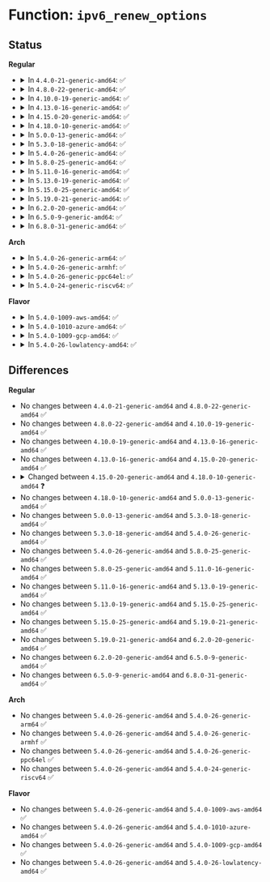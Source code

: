 # Function: <code>ipv6_renew_options</code>

## Status
<b>Regular</b>
<ul>
<li>
<details>
<summary>In <code>4.4.0-21-generic-amd64</code>: ✅</summary>

```c
struct ipv6_txoptions * ipv6_renew_options(struct sock * sk, struct ipv6_txoptions * opt, int newtype, struct ipv6_opt_hdr * newopt, int newoptlen)
```

```json
{
  "name": "ipv6_renew_options",
  "collision_type": "Unique Global",
  "inline_type": "No",
  "funcs": [
    {
      "addr": 18446744071587183872,
      "name": "ipv6_renew_options",
      "external": true,
      "loc": "net/ipv6/exthdrs.c:762",
      "file": "net/ipv6/exthdrs.c",
      "inline": "seen, unknown",
      "caller_inline": [],
      "caller_func": []
    }
  ],
  "symbols": [
    {
      "addr": 18446744071587183872,
      "name": "ipv6_renew_options",
      "section": ".text",
      "bind": "STB_GLOBAL",
      "size": 819
    }
  ]
}
```
</details>
</li>
<li>
<details>
<summary>In <code>4.8.0-22-generic-amd64</code>: ✅</summary>

```c
struct ipv6_txoptions * ipv6_renew_options(struct sock * sk, struct ipv6_txoptions * opt, int newtype, struct ipv6_opt_hdr * newopt, int newoptlen)
```

```json
{
  "name": "ipv6_renew_options",
  "collision_type": "Unique Global",
  "inline_type": "No",
  "funcs": [
    {
      "addr": 18446744071587638304,
      "name": "ipv6_renew_options",
      "external": true,
      "loc": "net/ipv6/exthdrs.c:810",
      "file": "net/ipv6/exthdrs.c",
      "inline": "seen, unknown",
      "caller_inline": [],
      "caller_func": [
        "net/ipv6/exthdrs.c:ipv6_renew_options_kern"
      ]
    }
  ],
  "symbols": [
    {
      "addr": 18446744071587638304,
      "name": "ipv6_renew_options",
      "section": ".text",
      "bind": "STB_GLOBAL",
      "size": 821
    }
  ]
}
```
</details>
</li>
<li>
<details>
<summary>In <code>4.10.0-19-generic-amd64</code>: ✅</summary>

```c
struct ipv6_txoptions * ipv6_renew_options(struct sock * sk, struct ipv6_txoptions * opt, int newtype, struct ipv6_opt_hdr * newopt, int newoptlen)
```

```json
{
  "name": "ipv6_renew_options",
  "collision_type": "Unique Global",
  "inline_type": "No",
  "funcs": [
    {
      "addr": 18446744071587844656,
      "name": "ipv6_renew_options",
      "external": true,
      "loc": "net/ipv6/exthdrs.c:1026",
      "file": "net/ipv6/exthdrs.c",
      "inline": "seen, unknown",
      "caller_inline": [],
      "caller_func": [
        "net/ipv6/exthdrs.c:ipv6_renew_options_kern"
      ]
    }
  ],
  "symbols": [
    {
      "addr": 18446744071587844656,
      "name": "ipv6_renew_options",
      "section": ".text",
      "bind": "STB_GLOBAL",
      "size": 821
    }
  ]
}
```
</details>
</li>
<li>
<details>
<summary>In <code>4.13.0-16-generic-amd64</code>: ✅</summary>

```c
struct ipv6_txoptions * ipv6_renew_options(struct sock * sk, struct ipv6_txoptions * opt, int newtype, struct ipv6_opt_hdr * newopt, int newoptlen)
```

```json
{
  "name": "ipv6_renew_options",
  "collision_type": "Unique Global",
  "inline_type": "No",
  "funcs": [
    {
      "addr": 18446744071588001696,
      "name": "ipv6_renew_options",
      "external": true,
      "loc": "net/ipv6/exthdrs.c:1028",
      "file": "net/ipv6/exthdrs.c",
      "inline": "seen, unknown",
      "caller_inline": [],
      "caller_func": [
        "net/ipv6/exthdrs.c:ipv6_renew_options_kern"
      ]
    }
  ],
  "symbols": [
    {
      "addr": 18446744071588001696,
      "name": "ipv6_renew_options",
      "section": ".text",
      "bind": "STB_GLOBAL",
      "size": 816
    }
  ]
}
```
</details>
</li>
<li>
<details>
<summary>In <code>4.15.0-20-generic-amd64</code>: ✅</summary>

```c
struct ipv6_txoptions * ipv6_renew_options(struct sock * sk, struct ipv6_txoptions * opt, int newtype, struct ipv6_opt_hdr * newopt, int newoptlen)
```

```json
{
  "name": "ipv6_renew_options",
  "collision_type": "Unique Global",
  "inline_type": "No",
  "funcs": [
    {
      "addr": 18446744071588538464,
      "name": "ipv6_renew_options",
      "external": true,
      "loc": "net/ipv6/exthdrs.c:1078",
      "file": "net/ipv6/exthdrs.c",
      "inline": "seen, unknown",
      "caller_inline": [],
      "caller_func": [
        "net/ipv6/exthdrs.c:ipv6_renew_options_kern"
      ]
    }
  ],
  "symbols": [
    {
      "addr": 18446744071588538464,
      "name": "ipv6_renew_options",
      "section": ".text",
      "bind": "STB_GLOBAL",
      "size": 816
    }
  ]
}
```
</details>
</li>
<li>
<details>
<summary>In <code>4.18.0-10-generic-amd64</code>: ✅</summary>

```c
struct ipv6_txoptions * ipv6_renew_options(struct sock * sk, struct ipv6_txoptions * opt, int newtype, struct ipv6_opt_hdr * newopt)
```

```json
{
  "name": "ipv6_renew_options",
  "collision_type": "Unique Global",
  "inline_type": "No",
  "funcs": [
    {
      "addr": 18446744071588902816,
      "name": "ipv6_renew_options",
      "external": true,
      "loc": "net/ipv6/exthdrs.c:1057",
      "file": "net/ipv6/exthdrs.c",
      "inline": "seen, unknown",
      "caller_inline": [],
      "caller_func": [
        "net/ipv6/calipso.c:calipso_req_delattr",
        "net/ipv6/calipso.c:calipso_req_setattr",
        "net/ipv6/calipso.c:calipso_opt_update",
        "net/ipv6/calipso.c:calipso_opt_update"
      ]
    }
  ],
  "symbols": [
    {
      "addr": 18446744071588902816,
      "name": "ipv6_renew_options",
      "section": ".text",
      "bind": "STB_GLOBAL",
      "size": 784
    }
  ]
}
```
</details>
</li>
<li>
<details>
<summary>In <code>5.0.0-13-generic-amd64</code>: ✅</summary>

```c
struct ipv6_txoptions * ipv6_renew_options(struct sock * sk, struct ipv6_txoptions * opt, int newtype, struct ipv6_opt_hdr * newopt)
```

```json
{
  "name": "ipv6_renew_options",
  "collision_type": "Unique Global",
  "inline_type": "No",
  "funcs": [
    {
      "addr": 18446744071589126256,
      "name": "ipv6_renew_options",
      "external": true,
      "loc": "net/ipv6/exthdrs.c:1057",
      "file": "net/ipv6/exthdrs.c",
      "inline": "seen, unknown",
      "caller_inline": [],
      "caller_func": [
        "net/ipv6/calipso.c:calipso_req_delattr",
        "net/ipv6/calipso.c:calipso_req_setattr",
        "net/ipv6/calipso.c:calipso_opt_update",
        "net/ipv6/calipso.c:calipso_opt_update"
      ]
    }
  ],
  "symbols": [
    {
      "addr": 18446744071589126256,
      "name": "ipv6_renew_options",
      "section": ".text",
      "bind": "STB_GLOBAL",
      "size": 785
    }
  ]
}
```
</details>
</li>
<li>
<details>
<summary>In <code>5.3.0-18-generic-amd64</code>: ✅</summary>

```c
struct ipv6_txoptions * ipv6_renew_options(struct sock * sk, struct ipv6_txoptions * opt, int newtype, struct ipv6_opt_hdr * newopt)
```

```json
{
  "name": "ipv6_renew_options",
  "collision_type": "Unique Global",
  "inline_type": "No",
  "funcs": [
    {
      "addr": 18446744071589579904,
      "name": "ipv6_renew_options",
      "external": true,
      "loc": "net/ipv6/exthdrs.c:1053",
      "file": "net/ipv6/exthdrs.c",
      "inline": "seen, unknown",
      "caller_inline": [],
      "caller_func": [
        "net/ipv6/calipso.c:calipso_req_delattr",
        "net/ipv6/calipso.c:calipso_req_setattr",
        "net/ipv6/calipso.c:calipso_opt_update",
        "net/ipv6/calipso.c:calipso_opt_update"
      ]
    }
  ],
  "symbols": [
    {
      "addr": 18446744071589579904,
      "name": "ipv6_renew_options",
      "section": ".text",
      "bind": "STB_GLOBAL",
      "size": 815
    }
  ]
}
```
</details>
</li>
<li>
<details>
<summary>In <code>5.4.0-26-generic-amd64</code>: ✅</summary>

```c
struct ipv6_txoptions * ipv6_renew_options(struct sock * sk, struct ipv6_txoptions * opt, int newtype, struct ipv6_opt_hdr * newopt)
```

```json
{
  "name": "ipv6_renew_options",
  "collision_type": "Unique Global",
  "inline_type": "No",
  "funcs": [
    {
      "addr": 18446744071589804288,
      "name": "ipv6_renew_options",
      "external": true,
      "loc": "net/ipv6/exthdrs.c:1053",
      "file": "net/ipv6/exthdrs.c",
      "inline": "seen, unknown",
      "caller_inline": [],
      "caller_func": [
        "net/ipv6/calipso.c:calipso_req_delattr",
        "net/ipv6/calipso.c:calipso_req_setattr",
        "net/ipv6/calipso.c:calipso_opt_update",
        "net/ipv6/calipso.c:calipso_opt_update"
      ]
    }
  ],
  "symbols": [
    {
      "addr": 18446744071589804288,
      "name": "ipv6_renew_options",
      "section": ".text",
      "bind": "STB_GLOBAL",
      "size": 815
    }
  ]
}
```
</details>
</li>
<li>
<details>
<summary>In <code>5.8.0-25-generic-amd64</code>: ✅</summary>

```c
struct ipv6_txoptions * ipv6_renew_options(struct sock * sk, struct ipv6_txoptions * opt, int newtype, struct ipv6_opt_hdr * newopt)
```

```json
{
  "name": "ipv6_renew_options",
  "collision_type": "Unique Global",
  "inline_type": "No",
  "funcs": [
    {
      "addr": 18446744071590828848,
      "name": "ipv6_renew_options",
      "external": true,
      "loc": "net/ipv6/exthdrs.c:1250",
      "file": "net/ipv6/exthdrs.c",
      "inline": "seen, unknown",
      "caller_inline": [],
      "caller_func": [
        "net/ipv6/calipso.c:calipso_req_delattr",
        "net/ipv6/calipso.c:calipso_req_setattr",
        "net/ipv6/calipso.c:calipso_opt_update",
        "net/ipv6/calipso.c:calipso_opt_update"
      ]
    }
  ],
  "symbols": [
    {
      "addr": 18446744071590828848,
      "name": "ipv6_renew_options",
      "section": ".text",
      "bind": "STB_GLOBAL",
      "size": 811
    }
  ]
}
```
</details>
</li>
<li>
<details>
<summary>In <code>5.11.0-16-generic-amd64</code>: ✅</summary>

```c
struct ipv6_txoptions * ipv6_renew_options(struct sock * sk, struct ipv6_txoptions * opt, int newtype, struct ipv6_opt_hdr * newopt)
```

```json
{
  "name": "ipv6_renew_options",
  "collision_type": "Unique Global",
  "inline_type": "No",
  "funcs": [
    {
      "addr": 18446744071590888928,
      "name": "ipv6_renew_options",
      "external": true,
      "loc": "net/ipv6/exthdrs.c:1244",
      "file": "net/ipv6/exthdrs.c",
      "inline": "seen, unknown",
      "caller_inline": [],
      "caller_func": [
        "net/ipv6/ipv6_sockglue.c:ipv6_set_opt_hdr",
        "net/ipv6/calipso.c:calipso_req_delattr",
        "net/ipv6/calipso.c:calipso_req_setattr",
        "net/ipv6/calipso.c:calipso_opt_update"
      ]
    }
  ],
  "symbols": [
    {
      "addr": 18446744071590888928,
      "name": "ipv6_renew_options",
      "section": ".text",
      "bind": "STB_GLOBAL",
      "size": 767
    }
  ]
}
```
</details>
</li>
<li>
<details>
<summary>In <code>5.13.0-19-generic-amd64</code>: ✅</summary>

```c
struct ipv6_txoptions * ipv6_renew_options(struct sock * sk, struct ipv6_txoptions * opt, int newtype, struct ipv6_opt_hdr * newopt)
```

```json
{
  "name": "ipv6_renew_options",
  "collision_type": "Unique Global",
  "inline_type": "No",
  "funcs": [
    {
      "addr": 18446744071590818208,
      "name": "ipv6_renew_options",
      "external": true,
      "loc": "net/ipv6/exthdrs.c:1244",
      "file": "net/ipv6/exthdrs.c",
      "inline": "seen, unknown",
      "caller_inline": [],
      "caller_func": [
        "net/ipv6/ipv6_sockglue.c:ipv6_set_opt_hdr",
        "net/ipv6/calipso.c:calipso_req_delattr",
        "net/ipv6/calipso.c:calipso_req_setattr",
        "net/ipv6/calipso.c:calipso_opt_update"
      ]
    }
  ],
  "symbols": [
    {
      "addr": 18446744071590818208,
      "name": "ipv6_renew_options",
      "section": ".text",
      "bind": "STB_GLOBAL",
      "size": 767
    }
  ]
}
```
</details>
</li>
<li>
<details>
<summary>In <code>5.15.0-25-generic-amd64</code>: ✅</summary>

```c
struct ipv6_txoptions * ipv6_renew_options(struct sock * sk, struct ipv6_txoptions * opt, int newtype, struct ipv6_opt_hdr * newopt)
```

```json
{
  "name": "ipv6_renew_options",
  "collision_type": "Unique Global",
  "inline_type": "No",
  "funcs": [
    {
      "addr": 18446744071591636992,
      "name": "ipv6_renew_options",
      "external": true,
      "loc": "net/ipv6/exthdrs.c:1292",
      "file": "net/ipv6/exthdrs.c",
      "inline": "seen, unknown",
      "caller_inline": [],
      "caller_func": [
        "net/ipv6/ipv6_sockglue.c:ipv6_set_opt_hdr",
        "net/ipv6/calipso.c:calipso_req_delattr",
        "net/ipv6/calipso.c:calipso_req_setattr",
        "net/ipv6/calipso.c:calipso_opt_update"
      ]
    }
  ],
  "symbols": [
    {
      "addr": 18446744071591636992,
      "name": "ipv6_renew_options",
      "section": ".text",
      "bind": "STB_GLOBAL",
      "size": 767
    }
  ]
}
```
</details>
</li>
<li>
<details>
<summary>In <code>5.19.0-21-generic-amd64</code>: ✅</summary>

```c
struct ipv6_txoptions * ipv6_renew_options(struct sock * sk, struct ipv6_txoptions * opt, int newtype, struct ipv6_opt_hdr * newopt)
```

```json
{
  "name": "ipv6_renew_options",
  "collision_type": "Unique Global",
  "inline_type": "No",
  "funcs": [
    {
      "addr": 18446744071593330512,
      "name": "ipv6_renew_options",
      "external": true,
      "loc": "net/ipv6/exthdrs.c:1293",
      "file": "net/ipv6/exthdrs.c",
      "inline": "seen, unknown",
      "caller_inline": [],
      "caller_func": [
        "net/ipv6/ipv6_sockglue.c:ipv6_set_opt_hdr",
        "net/ipv6/calipso.c:calipso_req_delattr",
        "net/ipv6/calipso.c:calipso_req_setattr",
        "net/ipv6/calipso.c:calipso_opt_update",
        "net/ipv6/calipso.c:calipso_opt_update"
      ]
    }
  ],
  "symbols": [
    {
      "addr": 18446744071593330512,
      "name": "ipv6_renew_options",
      "section": ".text",
      "bind": "STB_GLOBAL",
      "size": 934
    }
  ]
}
```
</details>
</li>
<li>
<details>
<summary>In <code>6.2.0-20-generic-amd64</code>: ✅</summary>

```c
struct ipv6_txoptions * ipv6_renew_options(struct sock * sk, struct ipv6_txoptions * opt, int newtype, struct ipv6_opt_hdr * newopt)
```

```json
{
  "name": "ipv6_renew_options",
  "collision_type": "Unique Global",
  "inline_type": "No",
  "funcs": [
    {
      "addr": 18446744071595236128,
      "name": "ipv6_renew_options",
      "external": true,
      "loc": "net/ipv6/exthdrs.c:1293",
      "file": "net/ipv6/exthdrs.c",
      "inline": "seen, unknown",
      "caller_inline": [],
      "caller_func": [
        "net/ipv6/ipv6_sockglue.c:ipv6_set_opt_hdr",
        "net/ipv6/calipso.c:calipso_req_delattr",
        "net/ipv6/calipso.c:calipso_req_setattr",
        "net/ipv6/calipso.c:calipso_opt_update",
        "net/ipv6/calipso.c:calipso_opt_update"
      ]
    }
  ],
  "symbols": [
    {
      "addr": 18446744071595236128,
      "name": "ipv6_renew_options",
      "section": ".text",
      "bind": "STB_GLOBAL",
      "size": 934
    }
  ]
}
```
</details>
</li>
<li>
<details>
<summary>In <code>6.5.0-9-generic-amd64</code>: ✅</summary>

```c
struct ipv6_txoptions * ipv6_renew_options(struct sock * sk, struct ipv6_txoptions * opt, int newtype, struct ipv6_opt_hdr * newopt)
```

```json
{
  "name": "ipv6_renew_options",
  "collision_type": "Unique Global",
  "inline_type": "No",
  "funcs": [
    {
      "addr": 18446744071595631520,
      "name": "ipv6_renew_options",
      "external": true,
      "loc": "net/ipv6/exthdrs.c:1260",
      "file": "net/ipv6/exthdrs.c",
      "inline": "seen, unknown",
      "caller_inline": [],
      "caller_func": [
        "net/ipv6/ipv6_sockglue.c:ipv6_set_opt_hdr",
        "net/ipv6/calipso.c:calipso_req_delattr",
        "net/ipv6/calipso.c:calipso_req_setattr",
        "net/ipv6/calipso.c:calipso_opt_update",
        "net/ipv6/calipso.c:calipso_opt_update"
      ]
    }
  ],
  "symbols": [
    {
      "addr": 18446744071595631520,
      "name": "ipv6_renew_options",
      "section": ".text",
      "bind": "STB_GLOBAL",
      "size": 934
    }
  ]
}
```
</details>
</li>
<li>
<details>
<summary>In <code>6.8.0-31-generic-amd64</code>: ✅</summary>

```c
struct ipv6_txoptions * ipv6_renew_options(struct sock * sk, struct ipv6_txoptions * opt, int newtype, struct ipv6_opt_hdr * newopt)
```

```json
{
  "name": "ipv6_renew_options",
  "collision_type": "Unique Global",
  "inline_type": "No",
  "funcs": [
    {
      "addr": 18446744071596478880,
      "name": "ipv6_renew_options",
      "external": true,
      "loc": "net/ipv6/exthdrs.c:1265",
      "file": "net/ipv6/exthdrs.c",
      "inline": "seen, unknown",
      "caller_inline": [],
      "caller_func": [
        "net/ipv6/ipv6_sockglue.c:ipv6_set_opt_hdr",
        "net/ipv6/calipso.c:calipso_req_delattr",
        "net/ipv6/calipso.c:calipso_req_setattr",
        "net/ipv6/calipso.c:calipso_opt_update",
        "net/ipv6/calipso.c:calipso_opt_update"
      ]
    }
  ],
  "symbols": [
    {
      "addr": 18446744071596478880,
      "name": "ipv6_renew_options",
      "section": ".text",
      "bind": "STB_GLOBAL",
      "size": 934
    }
  ]
}
```
</details>
</li>
</ul>
<b>Arch</b>
<ul>
<li>
<details>
<summary>In <code>5.4.0-26-generic-arm64</code>: ✅</summary>

```c
struct ipv6_txoptions * ipv6_renew_options(struct sock * sk, struct ipv6_txoptions * opt, int newtype, struct ipv6_opt_hdr * newopt)
```

```json
{
  "name": "ipv6_renew_options",
  "collision_type": "Unique Global",
  "inline_type": "No",
  "funcs": [
    {
      "addr": 18446603336503509792,
      "name": "ipv6_renew_options",
      "external": true,
      "loc": "net/ipv6/exthdrs.c:1053",
      "file": "net/ipv6/exthdrs.c",
      "inline": "seen, unknown",
      "caller_inline": [],
      "caller_func": [
        "net/ipv6/calipso.c:calipso_req_delattr",
        "net/ipv6/calipso.c:calipso_req_setattr",
        "net/ipv6/calipso.c:calipso_opt_update",
        "net/ipv6/calipso.c:calipso_opt_update"
      ]
    }
  ],
  "symbols": [
    {
      "addr": 18446603336503509792,
      "name": "ipv6_renew_options",
      "section": ".text",
      "bind": "STB_GLOBAL",
      "size": 760
    }
  ]
}
```
</details>
</li>
<li>
<details>
<summary>In <code>5.4.0-26-generic-armhf</code>: ✅</summary>

```c
struct ipv6_txoptions * ipv6_renew_options(struct sock * sk, struct ipv6_txoptions * opt, int newtype, struct ipv6_opt_hdr * newopt)
```

```json
{
  "name": "ipv6_renew_options",
  "collision_type": "Unique Global",
  "inline_type": "No",
  "funcs": [
    {
      "addr": 3236164928,
      "name": "ipv6_renew_options",
      "external": true,
      "loc": "net/ipv6/exthdrs.c:1053",
      "file": "net/ipv6/exthdrs.c",
      "inline": "seen, unknown",
      "caller_inline": [],
      "caller_func": [
        "net/ipv6/calipso.c:calipso_req_delattr",
        "net/ipv6/calipso.c:calipso_req_setattr",
        "net/ipv6/calipso.c:calipso_opt_update",
        "net/ipv6/calipso.c:calipso_opt_update",
        "net/ipv6/calipso.c:calipso_opt_update"
      ]
    }
  ],
  "symbols": [
    {
      "addr": 3236164928,
      "name": "ipv6_renew_options",
      "section": ".text",
      "bind": "STB_GLOBAL",
      "size": 816
    }
  ]
}
```
</details>
</li>
<li>
<details>
<summary>In <code>5.4.0-26-generic-ppc64el</code>: ✅</summary>

```c
struct ipv6_txoptions * ipv6_renew_options(struct sock * sk, struct ipv6_txoptions * opt, int newtype, struct ipv6_opt_hdr * newopt)
```

```json
{
  "name": "ipv6_renew_options",
  "collision_type": "Unique Global",
  "inline_type": "No",
  "funcs": [
    {
      "addr": 13835058055297302400,
      "name": "ipv6_renew_options",
      "external": true,
      "loc": "net/ipv6/exthdrs.c:1053",
      "file": "net/ipv6/exthdrs.c",
      "inline": "seen, unknown",
      "caller_inline": [],
      "caller_func": [
        "net/ipv6/calipso.c:calipso_req_delattr",
        "net/ipv6/calipso.c:calipso_req_setattr",
        "net/ipv6/calipso.c:calipso_opt_update",
        "net/ipv6/calipso.c:calipso_opt_update"
      ]
    }
  ],
  "symbols": [
    {
      "addr": 13835058055297302400,
      "name": "ipv6_renew_options",
      "section": ".text",
      "bind": "STB_GLOBAL",
      "size": 1060
    }
  ]
}
```
</details>
</li>
<li>
<details>
<summary>In <code>5.4.0-24-generic-riscv64</code>: ✅</summary>

```c
struct ipv6_txoptions * ipv6_renew_options(struct sock * sk, struct ipv6_txoptions * opt, int newtype, struct ipv6_opt_hdr * newopt)
```

```json
{
  "name": "ipv6_renew_options",
  "collision_type": "Unique Global",
  "inline_type": "No",
  "funcs": [
    {
      "addr": 18446743936279481722,
      "name": "ipv6_renew_options",
      "external": true,
      "loc": "net/ipv6/exthdrs.c:1053",
      "file": "net/ipv6/exthdrs.c",
      "inline": "seen, unknown",
      "caller_inline": [],
      "caller_func": [
        "net/ipv6/calipso.c:calipso_req_delattr",
        "net/ipv6/calipso.c:calipso_req_setattr",
        "net/ipv6/calipso.c:calipso_opt_update",
        "net/ipv6/calipso.c:calipso_opt_update"
      ]
    }
  ],
  "symbols": [
    {
      "addr": 18446743936279481722,
      "name": "ipv6_renew_options",
      "section": ".text",
      "bind": "STB_GLOBAL",
      "size": 642
    }
  ]
}
```
</details>
</li>
</ul>
<b>Flavor</b>
<ul>
<li>
<details>
<summary>In <code>5.4.0-1009-aws-amd64</code>: ✅</summary>

```c
struct ipv6_txoptions * ipv6_renew_options(struct sock * sk, struct ipv6_txoptions * opt, int newtype, struct ipv6_opt_hdr * newopt)
```

```json
{
  "name": "ipv6_renew_options",
  "collision_type": "Unique Global",
  "inline_type": "No",
  "funcs": [
    {
      "addr": 18446744071589408656,
      "name": "ipv6_renew_options",
      "external": true,
      "loc": "net/ipv6/exthdrs.c:1053",
      "file": "net/ipv6/exthdrs.c",
      "inline": "seen, unknown",
      "caller_inline": [],
      "caller_func": [
        "net/ipv6/calipso.c:calipso_req_delattr",
        "net/ipv6/calipso.c:calipso_req_setattr",
        "net/ipv6/calipso.c:calipso_opt_update",
        "net/ipv6/calipso.c:calipso_opt_update"
      ]
    }
  ],
  "symbols": [
    {
      "addr": 18446744071589408656,
      "name": "ipv6_renew_options",
      "section": ".text",
      "bind": "STB_GLOBAL",
      "size": 815
    }
  ]
}
```
</details>
</li>
<li>
<details>
<summary>In <code>5.4.0-1010-azure-amd64</code>: ✅</summary>

```c
struct ipv6_txoptions * ipv6_renew_options(struct sock * sk, struct ipv6_txoptions * opt, int newtype, struct ipv6_opt_hdr * newopt)
```

```json
{
  "name": "ipv6_renew_options",
  "collision_type": "Unique Global",
  "inline_type": "No",
  "funcs": [
    {
      "addr": 18446744071589133648,
      "name": "ipv6_renew_options",
      "external": true,
      "loc": "net/ipv6/exthdrs.c:1053",
      "file": "net/ipv6/exthdrs.c",
      "inline": "seen, unknown",
      "caller_inline": [],
      "caller_func": [
        "net/ipv6/calipso.c:calipso_req_delattr",
        "net/ipv6/calipso.c:calipso_req_setattr",
        "net/ipv6/calipso.c:calipso_opt_update",
        "net/ipv6/calipso.c:calipso_opt_update"
      ]
    }
  ],
  "symbols": [
    {
      "addr": 18446744071589133648,
      "name": "ipv6_renew_options",
      "section": ".text",
      "bind": "STB_GLOBAL",
      "size": 815
    }
  ]
}
```
</details>
</li>
<li>
<details>
<summary>In <code>5.4.0-1009-gcp-amd64</code>: ✅</summary>

```c
struct ipv6_txoptions * ipv6_renew_options(struct sock * sk, struct ipv6_txoptions * opt, int newtype, struct ipv6_opt_hdr * newopt)
```

```json
{
  "name": "ipv6_renew_options",
  "collision_type": "Unique Global",
  "inline_type": "No",
  "funcs": [
    {
      "addr": 18446744071589845520,
      "name": "ipv6_renew_options",
      "external": true,
      "loc": "net/ipv6/exthdrs.c:1053",
      "file": "net/ipv6/exthdrs.c",
      "inline": "seen, unknown",
      "caller_inline": [],
      "caller_func": [
        "net/ipv6/calipso.c:calipso_req_delattr",
        "net/ipv6/calipso.c:calipso_req_setattr",
        "net/ipv6/calipso.c:calipso_opt_update",
        "net/ipv6/calipso.c:calipso_opt_update"
      ]
    }
  ],
  "symbols": [
    {
      "addr": 18446744071589845520,
      "name": "ipv6_renew_options",
      "section": ".text",
      "bind": "STB_GLOBAL",
      "size": 815
    }
  ]
}
```
</details>
</li>
<li>
<details>
<summary>In <code>5.4.0-26-lowlatency-amd64</code>: ✅</summary>

```c
struct ipv6_txoptions * ipv6_renew_options(struct sock * sk, struct ipv6_txoptions * opt, int newtype, struct ipv6_opt_hdr * newopt)
```

```json
{
  "name": "ipv6_renew_options",
  "collision_type": "Unique Global",
  "inline_type": "No",
  "funcs": [
    {
      "addr": 18446744071589896800,
      "name": "ipv6_renew_options",
      "external": true,
      "loc": "net/ipv6/exthdrs.c:1053",
      "file": "net/ipv6/exthdrs.c",
      "inline": "seen, unknown",
      "caller_inline": [],
      "caller_func": [
        "net/ipv6/calipso.c:calipso_req_delattr",
        "net/ipv6/calipso.c:calipso_req_setattr",
        "net/ipv6/calipso.c:calipso_opt_update",
        "net/ipv6/calipso.c:calipso_opt_update"
      ]
    }
  ],
  "symbols": [
    {
      "addr": 18446744071589896800,
      "name": "ipv6_renew_options",
      "section": ".text",
      "bind": "STB_GLOBAL",
      "size": 815
    }
  ]
}
```
</details>
</li>
</ul>

## Differences
<b>Regular</b>
<ul>
<li>
No changes between <code>4.4.0-21-generic-amd64</code> and <code>4.8.0-22-generic-amd64</code> ✅
</li>
<li>
No changes between <code>4.8.0-22-generic-amd64</code> and <code>4.10.0-19-generic-amd64</code> ✅
</li>
<li>
No changes between <code>4.10.0-19-generic-amd64</code> and <code>4.13.0-16-generic-amd64</code> ✅
</li>
<li>
No changes between <code>4.13.0-16-generic-amd64</code> and <code>4.15.0-20-generic-amd64</code> ✅
</li>
<li>
<details>
<summary>Changed between <code>4.15.0-20-generic-amd64</code> and <code>4.18.0-10-generic-amd64</code> ❓</summary>
<ul>
<li>
<b>Param removed. </b>
<code>int newoptlen</code>
</li>
</ul>
</details>
</li>
<li>
No changes between <code>4.18.0-10-generic-amd64</code> and <code>5.0.0-13-generic-amd64</code> ✅
</li>
<li>
No changes between <code>5.0.0-13-generic-amd64</code> and <code>5.3.0-18-generic-amd64</code> ✅
</li>
<li>
No changes between <code>5.3.0-18-generic-amd64</code> and <code>5.4.0-26-generic-amd64</code> ✅
</li>
<li>
No changes between <code>5.4.0-26-generic-amd64</code> and <code>5.8.0-25-generic-amd64</code> ✅
</li>
<li>
No changes between <code>5.8.0-25-generic-amd64</code> and <code>5.11.0-16-generic-amd64</code> ✅
</li>
<li>
No changes between <code>5.11.0-16-generic-amd64</code> and <code>5.13.0-19-generic-amd64</code> ✅
</li>
<li>
No changes between <code>5.13.0-19-generic-amd64</code> and <code>5.15.0-25-generic-amd64</code> ✅
</li>
<li>
No changes between <code>5.15.0-25-generic-amd64</code> and <code>5.19.0-21-generic-amd64</code> ✅
</li>
<li>
No changes between <code>5.19.0-21-generic-amd64</code> and <code>6.2.0-20-generic-amd64</code> ✅
</li>
<li>
No changes between <code>6.2.0-20-generic-amd64</code> and <code>6.5.0-9-generic-amd64</code> ✅
</li>
<li>
No changes between <code>6.5.0-9-generic-amd64</code> and <code>6.8.0-31-generic-amd64</code> ✅
</li>
</ul>
<b>Arch</b>
<ul>
<li>
No changes between <code>5.4.0-26-generic-amd64</code> and <code>5.4.0-26-generic-arm64</code> ✅
</li>
<li>
No changes between <code>5.4.0-26-generic-amd64</code> and <code>5.4.0-26-generic-armhf</code> ✅
</li>
<li>
No changes between <code>5.4.0-26-generic-amd64</code> and <code>5.4.0-26-generic-ppc64el</code> ✅
</li>
<li>
No changes between <code>5.4.0-26-generic-amd64</code> and <code>5.4.0-24-generic-riscv64</code> ✅
</li>
</ul>
<b>Flavor</b>
<ul>
<li>
No changes between <code>5.4.0-26-generic-amd64</code> and <code>5.4.0-1009-aws-amd64</code> ✅
</li>
<li>
No changes between <code>5.4.0-26-generic-amd64</code> and <code>5.4.0-1010-azure-amd64</code> ✅
</li>
<li>
No changes between <code>5.4.0-26-generic-amd64</code> and <code>5.4.0-1009-gcp-amd64</code> ✅
</li>
<li>
No changes between <code>5.4.0-26-generic-amd64</code> and <code>5.4.0-26-lowlatency-amd64</code> ✅
</li>
</ul>
